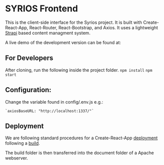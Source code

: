 # SYRIOS Frontend 

This is the client-side interface for the Syrios project. It is built with Create-React-App, React-Router, React-Bootstrap, and Axios. It uses a lightweight [Strapi](https://strapi.io/) based content managment system.

A live demo of the development version can be found at: 

## For Developers
After cloning, run the following inside the project folder.
    `npm install`
    `npm start`
    
## Configuration:

Change the variable found in config/.env.js e.g.:

    `axiosBaseURL: "http://localhost:1337/"`

## Deployment

We are following standard procedures for a Create-React-App [deployment](https://create-react-app.dev/docs/deployment/) following a [build](https://create-react-app.dev/docs/production-build/). 

The build folder is then transferred into the document folder of a Apache webserver.


